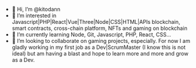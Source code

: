 - 👋 Hi, I’m @kitodann
- 👀 I’m interested in Javascript|PHP|React|Vue|Three|Node|CSS|HTML|APIs blockchain, smart contracts, cross-chain platform, NFTs and gaming on blockchain
- 🌱 I’m currently learning Node, Git, Javascript, PHP, React, CSS...
- 💞️ I’m looking to collaborate on gaming projects, especially. For now I am gladly working in my first job as a Dev|ScrumMaster (I know this is not ideal)
  but am having a blast and hope to learn more and more and grow as a Dev.
  
<!---
kitodann/kitodann is a ✨ special ✨ repository because its `README.md` (this file) appears on your GitHub profile.
You can click the Preview link to take a look at your changes.
--->
